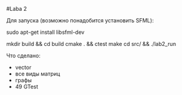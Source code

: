 #Laba 2

Для запуска (возможно понадобится установить SFML):

sudo apt-get install libsfml-dev

mkdir build && cd build
cmake . && ctest
make
cd src/ && ./lab2_run

Что сделано:
* vector
* все виды матриц
* графы
* 49 GTest
